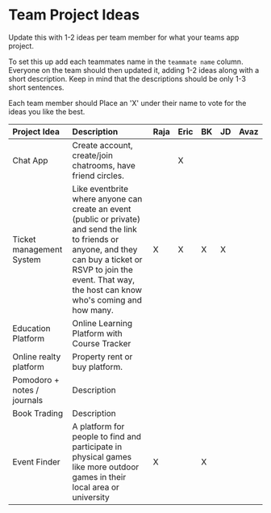 # Team Project Ideas

Update this with 1-2 ideas per team member for what your teams app project.

To set this up add each teammates name in the `teammate name` column. Everyone
on the team should then updated it, adding 1-2 ideas along with a short 
description. Keep in mind that the descriptions should be only 1-3 short
sentences. 

Each team member should Place an 'X' under their name to vote for the ideas 
you like the best.

| Project Idea | Description | Raja | Eric | BK | JD | Avaz | 
| :--- | :--- | :--- | :--- | :--- | :--- | :--- |
| Chat App | Create account, create/join chatrooms, have friend circles. | |X| | | |
| Ticket management System |  Like eventbrite where anyone can create an event (public or private) and send the link to friends or anyone, and they can buy a ticket or RSVP to join the event. That way, the host can know who's coming and how many. |X|X|X|X| |
| Education Platform | Online Learning Platform with Course Tracker | | | | | |
| Online realty platform | Property rent or buy platform. | | | | | |
| Pomodoro + notes / journals | Description | | | | | |
| Book Trading | Description | | | | | |
| Event Finder | A platform for people to find and participate in physical games like more outdoor games in their local area or university |X| |X| | |
